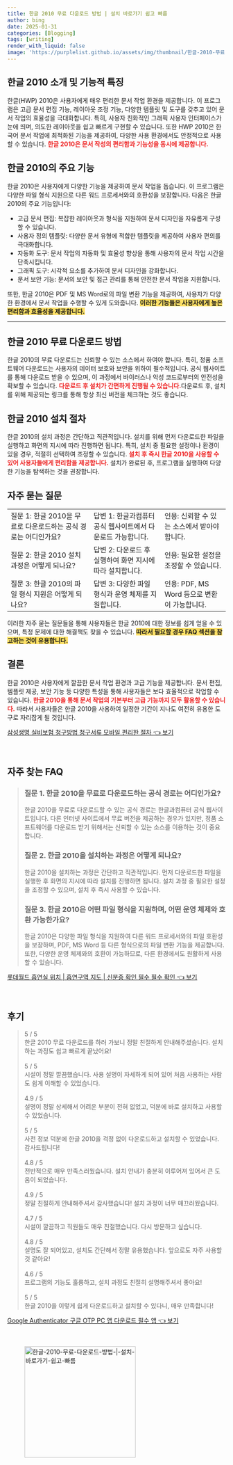 ```yaml
---
title: 한글 2010 무료 다운로드 방법 | 설치 바로가기 쉽고 빠름
author: bing
date: 2025-01-31
categories: [Blogging]
tags: [writing]
render_with_liquid: false
image: 'https://purplelist.github.io/assets/img/thumbnail/한글-2010-무료-다운로드-방법-|-설치-바로가기-쉽고-빠름.webp'
---
```



<h2 id='한글2010소개'>한글 2010 소개 및 기능적 특징</h2>

<p>한글(HWP) 2010은 사용자에게 매우 편리한 문서 작업 환경을 제공합니다. 이 프로그램은 고급 문서 편집 기능, 레이아웃 조정 기능, 다양한 템플릿 및 도구를 갖추고 있어 문서 작업의 효율성을 극대화합니다. 특히, 사용자 친화적인 그래픽 사용자 인터페이스가 눈에 띄며, 의도한 레이아웃을 쉽고 빠르게 구현할 수 있습니다. 또한 HWP 2010은 한국어 문서 작업에 최적화된 기능을 제공하여, 다양한 사용 환경에서도 안정적으로 사용할 수 있습니다. <b><span style="color: #ee2323;">한글 2010은 문서 작성의 편리함과 기능성을 동시에 제공합니다.</span></b></p>

<h2 id='주요기능'>한글 2010의 주요 기능</h2>

<p>한글 2010은 사용자에게 다양한 기능을 제공하여 문서 작업을 돕습니다. 이 프로그램은 다양한 파일 형식 지원으로 다른 워드 프로세서와의 호환성을 보장합니다. 다음은 한글 2010의 주요 기능입니다:</p>

<ul>
    <li>고급 문서 편집: 복잡한 레이아웃과 형식을 지원하여 문서 디자인을 자유롭게 구성할 수 있습니다.</li>
    <li>사용자 정의 템플릿: 다양한 문서 유형에 적합한 템플릿을 제공하여 사용자 편의를 극대화합니다.</li>
    <li>자동화 도구: 문서 작업의 자동화 및 효율성 향상을 통해 사용자의 문서 작업 시간을 단축시킵니다.</li>
    <li>그래픽 도구: 시각적 요소를 추가하여 문서 디자인을 강화합니다.</li>
    <li>문서 보안 기능: 문서의 보안 및 접근 관리를 통해 안전한 문서 작업을 지원합니다.</li>
</ul>

<p>또한, 한글 2010은 PDF 및 MS Word로의 파일 변환 기능을 제공하여, 사용자가 다양한 환경에서 문서 작업을 수행할 수 있게 도와줍니다. <b><span style="background-color: #ffe066;">이러한 기능들은 사용자에게 높은 편리함과 효율성을 제공합니다.</span></b></p>

<hr />

<h2 id='무료다운로드'>한글 2010 무료 다운로드 방법</h2>

<p>한글 2010의 무료 다운로드는 신뢰할 수 있는 소스에서 하여야 합니다. 특히, 정품 소프트웨어 다운로드는 사용자의 데이터 보호와 보안을 위하여 필수적입니다. 공식 웹사이트를 통해 다운로드 받을 수 있으며, 이 과정에서 바이러스나 악성 코드로부터의 안전성을 확보할 수 있습니다. <b><span style="color: #ee2323;">다운로드 후 설치가 간편하게 진행될 수 있습니다.</span></b>다운로드 후, 설치를 위해 제공되는 링크를 통해 항상 최신 버전을 체크하는 것도 좋습니다.</p>

<h2 id='설치방법'>한글 2010 설치 절차</h2>

<p>한글 2010의 설치 과정은 간단하고 직관적입니다. 설치를 위해 먼저 다운로드한 파일을 실행하고 화면의 지시에 따라 진행하면 됩니다. 특히, 설치 중 필요한 설정이나 환경이 있을 경우, 적절히 선택하여 조정할 수 있습니다. <b><span style="color: #ee2323;">설치 후 즉시 한글 2010을 사용할 수 있어 사용자들에게 편리함을 제공합니다.</span></b> 설치가 완료된 후, 프로그램을 실행하여 다양한 기능을 탐색하는 것을 권장합니다.</p>

<h2 id='자주묻는질문'>자주 묻는 질문</h2>

<table>
    <tr>
        <td>질문 1: 한글 2010을 무료로 다운로드하는 공식 경로는 어디인가요?</td>
        <td>답변 1: 한글과컴퓨터 공식 웹사이트에서 다운로드 가능합니다.</td>
        <td>인용: 신뢰할 수 있는 소스에서 받아야 합니다.</td>
    </tr>
    <tr>
        <td>질문 2: 한글 2010 설치 과정은 어떻게 되나요?</td>
        <td>답변 2: 다운로드 후 실행하여 화면 지시에 따라 설치합니다.</td>
        <td>인용: 필요한 설정을 조정할 수 있습니다.</td>
    </tr>
    <tr>
        <td>질문 3: 한글 2010의 파일 형식 지원은 어떻게 되나요?</td>
        <td>답변 3: 다양한 파일 형식과 운영 체제를 지원합니다.</td>
        <td>인용: PDF, MS Word 등으로 변환이 가능합니다.</td>
    </tr>
</table>

<p>이러한 자주 묻는 질문들을 통해 사용자들은 한글 2010에 대한 정보를 쉽게 얻을 수 있으며, 특정 문제에 대한 해결책도 찾을 수 있습니다. <b><span style="background-color: #ffe066;">따라서 필요할 경우 FAQ 섹션을 참고하는 것이 유용합니다.</span></b></p>

<h2 id='결론'>결론</h2>

<p>한글 2010은 사용자에게 깔끔한 문서 작업 환경과 고급 기능을 제공합니다. 문서 편집, 템플릿 제공, 보안 기능 등 다양한 특성을 통해 사용자들은 보다 효율적으로 작업할 수 있습니다. <b><span style="color: #ee2323;">한글 2010을 통해 문서 작업의 기본부터 고급 기능까지 모두 활용할 수 있습니다.</span></b> 따라서 사용자들은 한글 2010을 사용하여 일정한 기간이 지나도 여전히 유용한 도구로 자리잡게 될 것입니다.</p>


<p><a class="click-button" title="삼성생명 실비보험 청구방법 청구서류 모바일 편리한 절차" href="https://purplelist.github.io/posts/%EC%82%BC%EC%84%B1%EC%83%9D%EB%AA%85-%EC%8B%A4%EB%B9%84%EB%B3%B4%ED%97%98-%EC%B2%AD%EA%B5%AC%EB%B0%A9%EB%B2%95-%EC%B2%AD%EA%B5%AC%EC%84%9C%EB%A5%98-%EB%AA%A8%EB%B0%94%EC%9D%BC-%ED%8E%B8%EB%A6%AC%ED%95%9C-%EC%A0%88%EC%B0%A8/" rel="dofollow">삼성생명 실비보험 청구방법 청구서류 모바일 편리한 절차 👈 보기</a></p><br>
<h2 id='자주_찾는_FAQ'>자주 찾는 FAQ</h2>
<div itemscope="" itemtype="https://schema.org/FAQPage"> 
<blockquote> 
<div itemscope="" itemprop="mainEntity" itemtype="https://schema.org/Question"> 
<h3 itemprop="name">질문 1. 한글 2010을 무료로 다운로드하는 공식 경로는 어디인가요?</h3> 
<div itemscope="" itemprop="acceptedAnswer" itemtype="https://schema.org/Answer"> 
<span itemprop="text"> 
<p>한글 2010을 무료로 다운로드할 수 있는 공식 경로는 한글과컴퓨터 공식 웹사이트입니다. 다른 인터넷 사이트에서 무료 버전을 제공하는 경우가 있지만, 정품 소프트웨어를 다운로드 받기 위해서는 신뢰할 수 있는 소스를 이용하는 것이 중요합니다.</p> 
</span> 
</div> 
</div> 

<div itemscope="" itemprop="mainEntity" itemtype="https://schema.org/Question"> 
<h3 itemprop="name">질문 2. 한글 2010을 설치하는 과정은 어떻게 되나요?</h3> 
<div itemscope="" itemprop="acceptedAnswer" itemtype="https://schema.org/Answer"> 
<span itemprop="text"> 
<p>한글 2010을 설치하는 과정은 간단하고 직관적입니다. 먼저 다운로드한 파일을 실행한 후 화면의 지시에 따라 설치를 진행하면 됩니다. 설치 과정 중 필요한 설정을 조정할 수 있으며, 설치 후 즉시 사용할 수 있습니다.</p> 
</span> 
</div> 
</div> 

<div itemscope="" itemprop="mainEntity" itemtype="https://schema.org/Question"> 
<h3 itemprop="name">질문 3. 한글 2010은 어떤 파일 형식을 지원하며, 어떤 운영 체제와 호환 가능한가요?</h3> 
<div itemscope="" itemprop="acceptedAnswer" itemtype="https://schema.org/Answer"> 
<span itemprop="text"> 
<p>한글 2010은 다양한 파일 형식을 지원하여 다른 워드 프로세서와의 파일 호환성을 보장하며, PDF, MS Word 등 다른 형식으로의 파일 변환 기능을 제공합니다. 또한, 다양한 운영 체제와의 호환이 가능하므로, 다른 환경에서도 원활하게 사용할 수 있습니다.</p> 
</span> 
</div> 
</div> 

</blockquote> 
</div>
<p><a class="click-button" title="롯데월드 흡연실 위치 | 흡연구역 지도 | 신분증 확인 필수 필수 확인" href="https://purplelist.github.io/posts/%EB%A1%AF%EB%8D%B0%EC%9B%94%EB%93%9C-%ED%9D%A1%EC%97%B0%EC%8B%A4-%EC%9C%84%EC%B9%98-%ED%9D%A1%EC%97%B0%EA%B5%AC%EC%97%AD-%EC%A7%80%EB%8F%84-%EC%8B%A0%EB%B6%84%EC%A6%9D-%ED%99%95%EC%9D%B8-%ED%95%84%EC%88%98-%ED%95%84%EC%88%98-%ED%99%95%EC%9D%B8/" rel="dofollow">롯데월드 흡연실 위치 | 흡연구역 지도 | 신분증 확인 필수 필수 확인 👈 보기</a></p><br>
<h2 id='후기'>후기</h2>
<div itemscope itemtype="https://schema.org/Product">
  <blockquote>
  <div itemprop="review" itemscope itemtype="https://schema.org/Review">
      <div itemprop="reviewRating" itemscope itemtype="https://schema.org/Rating"> <span itemprop="ratingValue">5</span> / <span itemprop="bestRating">5</span> </div>
      <span itemprop="reviewBody">한글 2010 무료 다운로드를 하러 가보니 정말 친절하게 안내해주셨습니다. 설치하는 과정도 쉽고 빠르게 끝났어요!</span>
  </div>
  <br>
  <div itemprop="review" itemscope itemtype="https://schema.org/Review">
      <div itemprop="reviewRating" itemscope itemtype="https://schema.org/Rating"> <span itemprop="ratingValue">5</span> / <span itemprop="bestRating">5</span> </div>
      <span itemprop="reviewBody">시설이 정말 깔끔했습니다. 사용 설명이 자세하게 되어 있어 처음 사용하는 사람도 쉽게 이해할 수 있었습니다.</span>
  </div>
  <br>
  <div itemprop="review" itemscope itemtype="https://schema.org/Review">
      <div itemprop="reviewRating" itemscope itemtype="https://schema.org/Rating"> <span itemprop="ratingValue">4.9</span> / <span itemprop="bestRating">5</span> </div>
      <span itemprop="reviewBody">설명이 정말 상세해서 어려운 부분이 전혀 없었고, 덕분에 바로 설치하고 사용할 수 있었습니다.</span>
  </div>
  <br>
  <div itemprop="review" itemscope itemtype="https://schema.org/Review">
      <div itemprop="reviewRating" itemscope itemtype="https://schema.org/Rating"> <span itemprop="ratingValue">5</span> / <span itemprop="bestRating">5</span> </div>
      <span itemprop="reviewBody">사전 정보 덕분에 한글 2010을 걱정 없이 다운로드하고 설치할 수 있었습니다. 감사드립니다!</span>
  </div>
  <br>
  <div itemprop="review" itemscope itemtype="https://schema.org/Review">
      <div itemprop="reviewRating" itemscope itemtype="https://schema.org/Rating"> <span itemprop="ratingValue">4.8</span> / <span itemprop="bestRating">5</span> </div>
      <span itemprop="reviewBody">전반적으로 매우 만족스러웠습니다. 설치 안내가 충분히 이루어져 있어서 큰 도움이 되었습니다.</span>
  </div>
  <br>
  <div itemprop="review" itemscope itemtype="https://schema.org/Review">
      <div itemprop="reviewRating" itemscope itemtype="https://schema.org/Rating"> <span itemprop="ratingValue">4.9</span> / <span itemprop="bestRating">5</span> </div>
      <span itemprop="reviewBody">정말 친절하게 안내해주셔서 감사했습니다! 설치 과정이 너무 매끄러웠습니다.</span>
  </div>
  <br>
  <div itemprop="review" itemscope itemtype="https://schema.org/Review">
      <div itemprop="reviewRating" itemscope itemtype="https://schema.org/Rating"> <span itemprop="ratingValue">4.7</span> / <span itemprop="bestRating">5</span> </div>
      <span itemprop="reviewBody">시설이 깔끔하고 직원들도 매우 친절했습니다. 다시 방문하고 싶습니다.</span>
  </div>
  <br>
  <div itemprop="review" itemscope itemtype="https://schema.org/Review">
      <div itemprop="reviewRating" itemscope itemtype="schema.org/Rating"> <span itemprop="ratingValue">4.8</span> / <span itemprop="bestRating">5</span> </div>
      <span itemprop="reviewBody">설명도 잘 되어있고, 설치도 간단해서 정말 유용했습니다. 앞으로도 자주 사용할 것 같아요!</span>
  </div>
  <br>
  <div itemprop="review" itemscope itemtype="https://schema.org/Review">
      <div itemprop="reviewRating" itemscope itemtype="https://schema.org/Rating"> <span itemprop="ratingValue">4.6</span> / <span itemprop="bestRating">5</span> </div>
      <span itemprop="reviewBody">프로그램의 기능도 훌륭하고, 설치 과정도 친절히 설명해주셔서 좋아요!</span>
  </div>
  <br>
  <div itemprop="review" itemscope itemtype="https://schema.org/Review">
      <div itemprop="reviewRating" itemscope itemtype="schema.org/Rating"> <span itemprop="ratingValue">5</span> / <span itemprop="bestRating">5</span> </div>
      <span itemprop="reviewBody">한글 2010을 이렇게 쉽게 다운로드하고 설치할 수 있다니, 매우 만족합니다!</span>
  </div>
  </blockquote>
</div>
<p><a class="click-button" title="Google Authenticator 구글 OTP PC 앱 다운로드 필수 앱" href="https://purplelist.github.io/posts/Google-Authenticator-%EA%B5%AC%EA%B8%80-OTP-PC-%EC%95%B1-%EB%8B%A4%EC%9A%B4%EB%A1%9C%EB%93%9C-%ED%95%84%EC%88%98-%EC%95%B1/" rel="dofollow">Google Authenticator 구글 OTP PC 앱 다운로드 필수 앱 👈 보기</a></p><br>
<figure class="image"><img src="https://purplelist.github.io/assets/img/thumbnail/한글-2010-무료-다운로드-방법-|-설치-바로가기-쉽고-빠름.webp" alt="한글-2010-무료-다운로드-방법-|-설치-바로가기-쉽고-빠름" width="256" height="256"></figure>